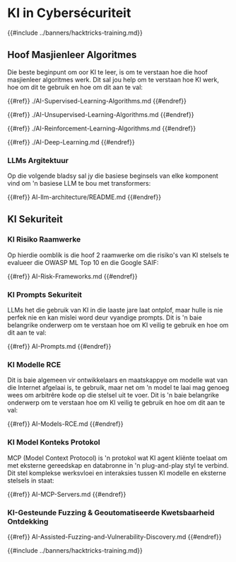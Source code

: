 # KI in Cybersécuriteit

{{#include ../banners/hacktricks-training.md}}

## Hoof Masjienleer Algoritmes

Die beste beginpunt om oor KI te leer, is om te verstaan hoe die hoof masjienleer algoritmes werk. Dit sal jou help om te verstaan hoe KI werk, hoe om dit te gebruik en hoe om dit aan te val:


{{#ref}}
./AI-Supervised-Learning-Algorithms.md
{{#endref}}


{{#ref}}
./AI-Unsupervised-Learning-Algorithms.md
{{#endref}}


{{#ref}}
./AI-Reinforcement-Learning-Algorithms.md
{{#endref}}


{{#ref}}
./AI-Deep-Learning.md
{{#endref}}

### LLMs Argitektuur

Op die volgende bladsy sal jy die basiese beginsels van elke komponent vind om 'n basiese LLM te bou met transformers:


{{#ref}}
AI-llm-architecture/README.md
{{#endref}}

## KI Sekuriteit

### KI Risiko Raamwerke

Op hierdie oomblik is die hoof 2 raamwerke om die risiko's van KI stelsels te evalueer die OWASP ML Top 10 en die Google SAIF:


{{#ref}}
AI-Risk-Frameworks.md
{{#endref}}

### KI Prompts Sekuriteit

LLMs het die gebruik van KI in die laaste jare laat ontplof, maar hulle is nie perfek nie en kan mislei word deur vyandige prompts. Dit is 'n baie belangrike onderwerp om te verstaan hoe om KI veilig te gebruik en hoe om dit aan te val:


{{#ref}}
AI-Prompts.md
{{#endref}}

### KI Modelle RCE

Dit is baie algemeen vir ontwikkelaars en maatskappye om modelle wat van die Internet afgelaai is, te gebruik, maar net om 'n model te laai mag genoeg wees om arbitrêre kode op die stelsel uit te voer. Dit is 'n baie belangrike onderwerp om te verstaan hoe om KI veilig te gebruik en hoe om dit aan te val:


{{#ref}}
AI-Models-RCE.md
{{#endref}}

### KI Model Konteks Protokol

MCP (Model Context Protocol) is 'n protokol wat KI agent kliënte toelaat om met eksterne gereedskap en databronne in 'n plug-and-play styl te verbind. Dit stel komplekse werksvloei en interaksies tussen KI modelle en eksterne stelsels in staat:


{{#ref}}
AI-MCP-Servers.md
{{#endref}}

### KI-Gesteunde Fuzzing & Geoutomatiseerde Kwetsbaarheid Ontdekking


{{#ref}}
AI-Assisted-Fuzzing-and-Vulnerability-Discovery.md
{{#endref}}

{{#include ../banners/hacktricks-training.md}}
